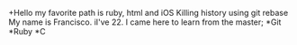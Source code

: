 +Hello my favorite path is ruby, html and iOS
Killing history using git rebase
My name is Francisco.
iI've 22.
I came here to learn from the master;
*Git
*Ruby
*C
